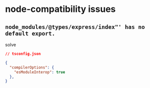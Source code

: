 # node-compatibility issues

## `node_modules/@types/express/index"' has no default export.`

solve

```json
// tsconfig.json

{
  "compilerOptions": {
    "esModuleInterop": true
  },
}
```
